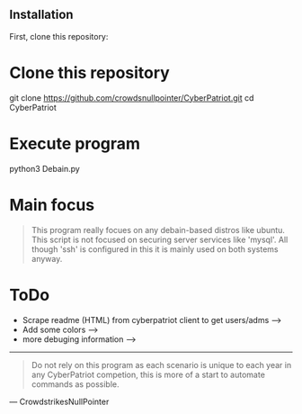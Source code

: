 ## Installation

First, clone this repository:

<!-- start:code block -->
# Clone this repository
git clone https://github.com/crowdsnullpointer/CyberPatriot.git
cd CyberPatriot

# Execute program
python3 Debain.py
<!-- end:code block -->

# Main focus
> This program really focues on any debain-based distros like ubuntu. This script is not focused on securing server services like 'mysql'. All though 'ssh' is configured in this it is mainly used on both systems anyway.
# ToDo
- Scrape readme (HTML) from cyberpatriot client to get users/adms -->
- Add some colors -->
- more debuging information -->

---
> Do not rely on this program as each scenario is unique to each year in any CyberPatriot competion, this is more of a start to automate commands as possible.

— CrowdstrikesNullPointer
